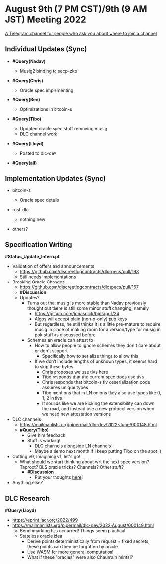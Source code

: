 # August 9th (7 PM CST)/9th (9 AM JST) Meeting 2022

[A Telegram channel for people who ask you about where to join a channel](https://t.me/BitcoinDLCs)

## Individual Updates (Sync)

* **#Query(Nadav)**
  * Musig2 binding to secp-zkp

* **#Query(Chris)**
  * Oracle spec implementing

* **#Query(Ben)**
  * Optimizations in bitcoin-s

* **#Query(Tibo)**
  * Updated oracle spec stuff removing musig
  * DLC channel work

* **#Query(Lloyd)**
  * Posted to dlc-dev

* **#Query(all)**

## Implementation Updates (Sync)

* bitcoin-s
  * Oracle spec details

* rust-dlc
  * nothing new

* others?

## Specification Writing

**#Status_Update_Interrupt**

* Validation of offers and announcements
  * https://github.com/discreetlogcontracts/dlcspecs/pull/193
  * Still needs implementations
* Breaking Oracle Changes
  * https://github.com/discreetlogcontracts/dlcspecs/pull/167
  * **#Discussion**
  * Updates?
    * Turns out that musig is more stable than Nadav previously thought but there is still some minor stuff changing, namely
      * https://github.com/jonasnick/bips/pull/24
      * Algos will accept plain (non-x-only) pub keys
      * But regardless, he still thinks it is a little pre-mature to require musig in place of making room for a version/type for musig in pok stuff as discussed before
    * Schemes an oracle can attest to
      * How to allow people to ignore schemes they don't care about or don't support
        * Specifically how to serialize things to allow this
      * If we don't include lengths of unknown types, it seems hard to skip these bytes
        * Chris proposes we use tlvs here
        * Tibo responds that the current spec does use tlvs
        * Chris responds that bitcoin-s tlv deserialization code assumes unique types
        * Tibo mentions that in LN onions they also use types like 0, 1, 2 in tlvs
        * It sounds like we are kicking the extensibility can down the road, and instead use a new protocol version when we need new attestation versions
* DLC channels
  * https://mailmanlists.org/pipermail/dlc-dev/2022-June/000148.html
  * **#Query(Tibo)**
    * Give him feedback
    * Stuff is working!
      * DLC channels alongside LN channels!
      * Maybe a demo next month if I keep putting Tibo on the spot ;)
* Cutting v0, Imagining v1, let's go!
  * What should we start thinking about wrt the next spec version? Taproot? BLS oracle tricks? Channels? Other stuff?
    * **#Discussion**
      * Put your thoughts [here](https://github.com/discreetlogcontracts/dlcspecs/issues/199)!
* Anything else?

## DLC Research

**#Query(Lloyd)**

* https://eprint.iacr.org/2022/499
* https://mailmanlists.org/pipermail/dlc-dev/2022-August/000149.html
  * Benchmarking has occurred! Things seem practical
  * Stateless oracle idea
    * Derive points deterministically from request + fixed secrets, these points can then be forgotten by oracle
    * Use WASM for more general computation!
    * What if these "oracles" were also Chaumain mints!?